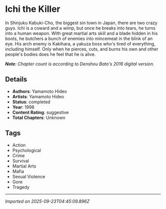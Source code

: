# Ichi the Killer

In Shinjuku Kabuki-Cho, the biggest sin town in Japan, there are two crazy guys. Ichi is a coward and a wimp, but once he breaks into tears, he turns into a human weapon. With great martial arts skill and a blade hidden in his boots, he butchers a bunch of enemies into mincemeat in the blink of an eye. His arch enemy is Kakihara, a yakuza boss who's tired of everything, including himself. Only when he pierces, cuts, and burns his own and other people's bodies does he feel that he is alive.

***Note**: Chapter count is according to Denshou Bato's 2016 digital version.*

## Details
- **Authors**: Yamamoto Hideo
- **Artists**: Yamamoto Hideo
- **Status**: completed
- **Year**: 1998
- **Content Rating**: suggestive
- **Total Chapters**: Unknown

## Tags
- Action
- Psychological
- Crime
- Survival
- Martial Arts
- Mafia
- Sexual Violence
- Gore
- Tragedy

---
*Imported on 2025-09-23T04:45:09.896Z*

